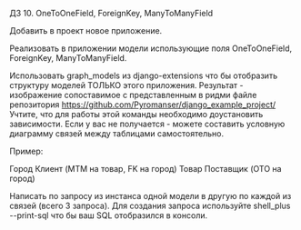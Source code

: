 ДЗ 10. OneToOneField, ForeignKey, ManyToManyField


Добавить в проект новое приложение.

Реализовать в приложении модели использующие поля OneToOneField, ForeignKey, ManyToManyField.

Использовать graph_models из django-extensions что бы отобразить структуру моделей ТОЛЬКО этого приложения. 
Результат - изображение сопоставимое с представленным в ридми файле репозитория 
https://github.com/Pyromanser/django_example_project/
Учтите, что для работы этой команды необходимо доустановить зависимости.
Если у вас не получается - можете составить условную диаграмму связей между таблицами самостоятельно.

Пример:

Город
Клиент (MTM на товар, FK на город)
Товар
Поставщик (OTO на город)

Написать по запросу из инстанса одной модели в другую по каждой из связей (всего 3 запроса).
Для создания запроса используйте shell_plus --print-sql что бы ваш SQL отобразился в консоли.